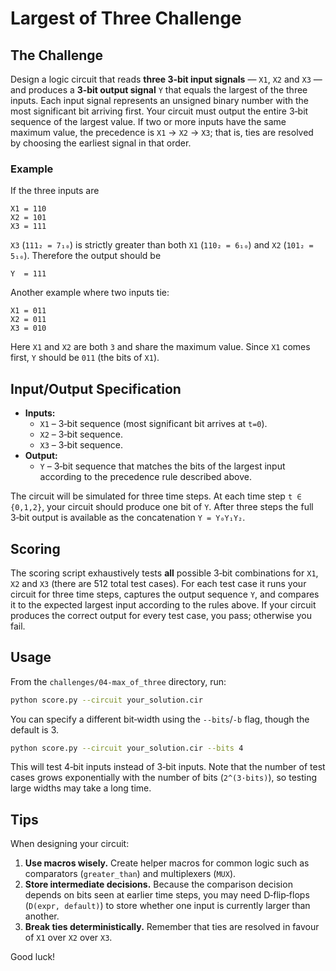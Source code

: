 
# Largest of Three Challenge

## The Challenge

Design a logic circuit that reads **three 3‑bit input signals** — `X1`, `X2` and `X3` — and produces a **3‑bit output signal** `Y` that equals the largest of the three inputs.  Each input signal represents an unsigned binary number with the most significant bit arriving first.  Your circuit must output the entire 3‑bit sequence of the largest value.  If two or more inputs have the same maximum value, the precedence is `X1` → `X2` → `X3`; that is, ties are resolved by choosing the earliest signal in that order.

### Example

If the three inputs are

```
X1 = 110
X2 = 101
X3 = 111
```

`X3` (`111₂ = 7₁₀`) is strictly greater than both `X1` (`110₂ = 6₁₀`) and `X2` (`101₂ = 5₁₀`).  Therefore the output should be

```
Y  = 111
```

Another example where two inputs tie:

```
X1 = 011
X2 = 011
X3 = 010
```

Here `X1` and `X2` are both `3` and share the maximum value.  Since `X1` comes first, `Y` should be `011` (the bits of `X1`).

## Input/Output Specification

- **Inputs:**
  - `X1` – 3‑bit sequence (most significant bit arrives at `t=0`).
  - `X2` – 3‑bit sequence.
  - `X3` – 3‑bit sequence.
- **Output:**
  - `Y` – 3‑bit sequence that matches the bits of the largest input according to the precedence rule described above.

The circuit will be simulated for three time steps.  At each time step `t ∈ {0,1,2}`, your circuit should produce one bit of `Y`.  After three steps the full 3‑bit output is available as the concatenation `Y = Y₀Y₁Y₂`.

## Scoring

The scoring script exhaustively tests **all** possible 3‑bit combinations for `X1`, `X2` and `X3` (there are 512 total test cases).  For each test case it runs your circuit for three time steps, captures the output sequence `Y`, and compares it to the expected largest input according to the rules above.  If your circuit produces the correct output for every test case, you pass; otherwise you fail.

## Usage

From the `challenges/04-max_of_three` directory, run:

```bash
python score.py --circuit your_solution.cir
```

You can specify a different bit‑width using the `--bits`/`-b` flag, though the default is 3.

```bash
python score.py --circuit your_solution.cir --bits 4
```

This will test 4‑bit inputs instead of 3‑bit inputs.  Note that the number of test cases grows exponentially with the number of bits (`2^(3·bits)`), so testing large widths may take a long time.

## Tips

When designing your circuit:

1. **Use macros wisely.**  Create helper macros for common logic such as comparators (`greater_than`) and multiplexers (`MUX`).
2. **Store intermediate decisions.**  Because the comparison decision depends on bits seen at earlier time steps, you may need D‑flip‑flops (`D(expr, default)`) to store whether one input is currently larger than another.
3. **Break ties deterministically.**  Remember that ties are resolved in favour of `X1` over `X2` over `X3`.

Good luck!